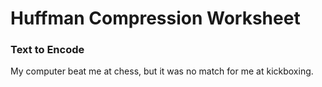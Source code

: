 # Huffman Compression Worksheet

### Text to Encode

My computer beat me at chess, but it was no match for me at kickboxing.

